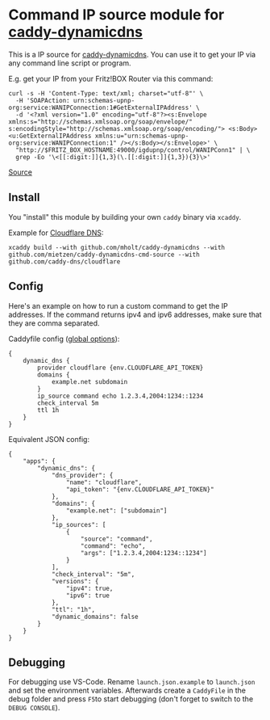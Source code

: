 Command IP source module for [caddy-dynamicdns](https://github.com/mholt/caddy-dynamicdns)
=========================

This is a IP source for [caddy-dynamicdns](https://github.com/mholt/caddy-dynamicdns). You can use it to get your IP via any command line script or program.

E.g. get your IP from your Fritz!BOX Router via this command:

```Shell
curl -s -H 'Content-Type: text/xml; charset="utf-8"' \
  -H 'SOAPAction: urn:schemas-upnp-org:service:WANIPConnection:1#GetExternalIPAddress' \
  -d '<?xml version="1.0" encoding="utf-8"?><s:Envelope xmlns:s="http://schemas.xmlsoap.org/soap/envelope/" s:encodingStyle="http://schemas.xmlsoap.org/soap/encoding/"> <s:Body> <u:GetExternalIPAddress xmlns:u="urn:schemas-upnp-org:service:WANIPConnection:1" /></s:Body></s:Envelope>' \
  "http://$FRITZ_BOX_HOSTNAME:49000/igdupnp/control/WANIPConn1" | \
  grep -Eo '\<[[:digit:]]{1,3}(\.[[:digit:]]{1,3}){3}\>'
```
[Source](https://github.com/ddclient/ddclient/blob/4458cceb1b29b4b85fbe4f38f3381a6621048d00/sample-get-ip-from-fritzbox)

## Install

You "install" this module by building your own `caddy` binary via `xcaddy`.

Example for [Cloudflare DNS](https://github.com/caddy-dns/cloudflare):

```Shell
xcaddy build --with github.com/mholt/caddy-dynamicdns --with github.com/mietzen/caddy-dynamicdns-cmd-source --with github.com/caddy-dns/cloudflare 
```

## Config

Here's an example on how to run a custom command to get the IP addresses. If the command returns ipv4 and ipv6 addresses, make sure that they are comma separated.

Caddyfile config ([global options](https://caddyserver.com/docs/caddyfile/options)):

```
{
	dynamic_dns {
		provider cloudflare {env.CLOUDFLARE_API_TOKEN}
		domains {
			example.net subdomain
		}
        ip_source command echo 1.2.3.4,2004:1234::1234
        check_interval 5m
        ttl 1h
	}
}
```

Equivalent JSON config:

```jsonc
{
	"apps": {
		"dynamic_dns": {
			"dns_provider": {
				"name": "cloudflare",
				"api_token": "{env.CLOUDFLARE_API_TOKEN}"
			},
			"domains": {
				"example.net": ["subdomain"]
			},
			"ip_sources": [
				{
					"source": "command",
					"command": "echo",
					"args": ["1.2.3.4,2004:1234::1234"]
				}
			],
			"check_interval": "5m",
			"versions": {
				"ipv4": true,
				"ipv6": true
			},
			"ttl": "1h",
			"dynamic_domains": false
		}
	}
}
```

## Debugging

For debugging use VS-Code. Rename `launch.json.example` to `launch.json` and set the environment variables. Afterwards create a `CaddyFile` in the debug folder and press `F5`to start debugging (don't forget to switch to the `DEBUG CONSOLE`).
